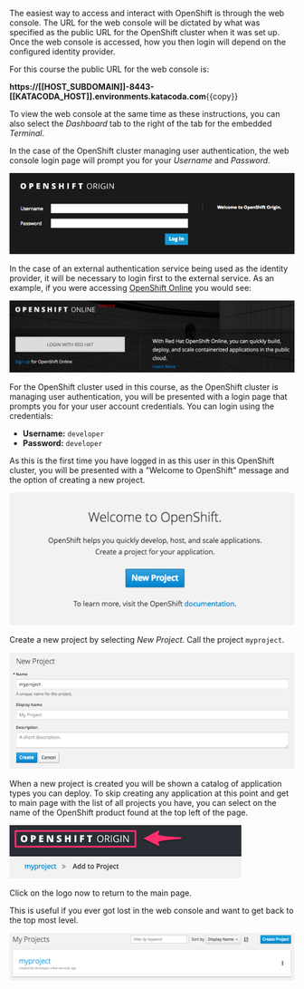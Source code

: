 The easiest way to access and interact with OpenShift is through the web console. The URL for the web console will be dictated by what was specified as the public URL for the OpenShift cluster when it was set up. Once the web console is accessed, how you then login will depend on the configured identity provider.

For this course the public URL for the web console is:

**https://[[HOST_SUBDOMAIN]]-8443-[[KATACODA_HOST]].environments.katacoda.com**{{copy}}

To view the web console at the same time as these instructions, you can also select the _Dashboard_ tab to the right of the tab for the embedded _Terminal_.

In the case of the OpenShift cluster managing user authentication, the web console login page will prompt you for your _Username_ and _Password_.

![Web Console Login](../../assets/intro-openshift/cluster-access/01-web-console-login.png)

In the case of an external authentication service being used as the identity provider, it will be necessary to login first to the external service. As an example, if you were accessing [OpenShift Online](https://www.openshift.com/get-started/) you would see:

![External Login](../../assets/intro-openshift/cluster-access/01-external-identity-provider.png)

For the OpenShift cluster used in this course, as the OpenShift cluster is managing user authentication, you will be presented with a login page that prompts you for your user account credentials. You can login using the credentials:

* **Username:** ``developer``
* **Password:** ``developer``

As this is the first time you have logged in as this user in this OpenShift cluster, you will be presented with a "Welcome to OpenShift" message and the option of creating a new project.

![Web Console Welcome](../../assets/intro-openshift/cluster-access/01-web-console-welcome.png)

Create a new project by selecting _New Project_. Call the project ``myproject``.

![Create New Project](../../assets/intro-openshift/cluster-access/01-create-new-project.png)

When a new project is created you will be shown a catalog of application types you can deploy. To skip creating any application at this point and get to main page with the list of all projects you have, you can select on the name of the OpenShift product found at the top left of the page.

![Shortcut to Projects](../../assets/intro-openshift/cluster-access/01-shortcut-to-projects.png)

Click on the logo now to return to the main page.

This is useful if you ever got lost in the web console and want to get back to the top most level.

![List of Projects](../../assets/intro-openshift/cluster-access/01-list-of-projects.png)
